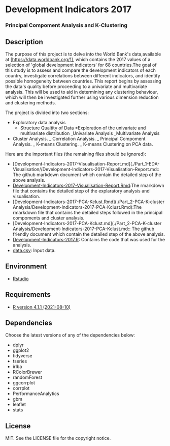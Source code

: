 # Development Indicators 2017
### Principal Compoment Analysis and K-Clustering

## Description

The purpose of this project is to delve into the World Bank's data,available at [https://data.worldbank.org/1], which contains the 2017 values of a selection of 'global development indicators' for 68 countries.The goal of this study is to assess and compare the development indicators of each country, investigate correlations between different indicators, and identify possible homogeneity between countries. This report begins by assessing the data's quality before proceeding to a univariate and multivariate analysis. This will be used to aid in determining any clustering behaviour, which will then be investigated further using various dimension reduction and clustering methods.

The project is divided into two sections:
* Exploratory data analysis
  * Structure
  Qualtity of Data
*Exploration of the univariate and multivariate distribution
_Univariate Analysis
_Multivariate Analysis
* Cluster Analysis.
_ Correlation Analysis.
_ Principal Compoment Analysis.
_ K-means Clustering.
_ K-means Clustering on PCA data.

Here are the important files (the remaining files should be ignored):
* [Development-Indicators-2017-Visualisation-Report.md](./Part_1-EDA-Visualisation//Development-Indicators-2017-Visualisation-Report.md:: The github markdown document which contain the detailed step of the above analysis.
* [Development-Indicators-2017-Visualisation-Report.Rmd](./Part_1-EDA-Visualisation/Development-Indicators-2017-Visualisation.Rmd):The rmarkdown file that contains the detailed step of the explaratory analysis and visualisation.
* [Development-Indicators-2017-PCA-Kclust.Rmd](./Part_2-PCA-K-cluster Analysis/Development-Indicators-2017-PCA-Kclust.Rmd):The rmarkdown file that contains the detailed steps followed in the  principal compoments and cluster analysis.
* [Development-Indicators-2017-PCA-Kclust.md](./Part_2-PCA-K-cluster Analysis/Development-Indicators-2017-PCA-Kclust.md:: The github friendly document which contain the detailed step of the above analysis.
* [Development-Indicators-2017.R](./Development-Indicators-2017.R): Contains the code that was used for the analysis.
* [data.csv](./data.csv): Input data.

## Environment

* [Rstudio]([https://www.rstudio.com/])

## Requirements

* [R version 4.1.1 (2021-08-10)](https://www.r-project.org/)

## Dependencies

Choose the latest versions of any of the dependencies below:
* dplyr
* ggplot2
* tidyverse
* tseries
* irlba
* RColorBrewer
* randomForest
* ggcorrplot
* corrplot
* PerformanceAnalytics
* gbm
* leaflet
* stats

## License

MIT. See the LICENSE file for the copyright notice.
